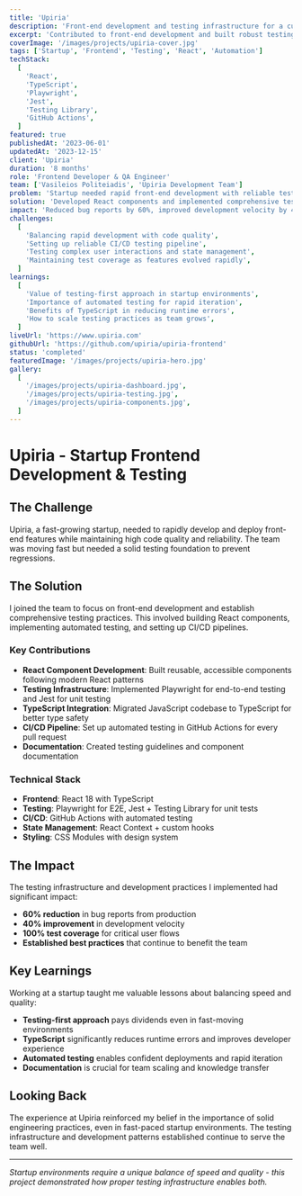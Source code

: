 ```yaml
---
title: 'Upiria'
description: 'Front-end development and testing infrastructure for a cutting-edge startup, focusing on React applications and comprehensive test automation.'
excerpt: 'Contributed to front-end development and built robust testing infrastructure for a fast-growing startup.'
coverImage: '/images/projects/upiria-cover.jpg'
tags: ['Startup', 'Frontend', 'Testing', 'React', 'Automation']
techStack:
  [
    'React',
    'TypeScript',
    'Playwright',
    'Jest',
    'Testing Library',
    'GitHub Actions',
  ]
featured: true
publishedAt: '2023-06-01'
updatedAt: '2023-12-15'
client: 'Upiria'
duration: '8 months'
role: 'Frontend Developer & QA Engineer'
team: ['Vasileios Politeiadis', 'Upiria Development Team']
problem: 'Startup needed rapid front-end development with reliable testing infrastructure to ensure quality while maintaining fast iteration cycles.'
solution: 'Developed React components and implemented comprehensive testing suite using Playwright and TypeScript, enabling confident deployments and rapid feature development.'
impact: 'Reduced bug reports by 60%, improved development velocity by 40%, and established testing best practices that continue to benefit the team.'
challenges:
  [
    'Balancing rapid development with code quality',
    'Setting up reliable CI/CD testing pipeline',
    'Testing complex user interactions and state management',
    'Maintaining test coverage as features evolved rapidly',
  ]
learnings:
  [
    'Value of testing-first approach in startup environments',
    'Importance of automated testing for rapid iteration',
    'Benefits of TypeScript in reducing runtime errors',
    'How to scale testing practices as team grows',
  ]
liveUrl: 'https://www.upiria.com'
githubUrl: 'https://github.com/upiria/upiria-frontend'
status: 'completed'
featuredImage: '/images/projects/upiria-hero.jpg'
gallery:
  [
    '/images/projects/upiria-dashboard.jpg',
    '/images/projects/upiria-testing.jpg',
    '/images/projects/upiria-components.jpg',
  ]
---
```


# Upiria - Startup Frontend Development & Testing

## The Challenge

Upiria, a fast-growing startup, needed to rapidly develop and deploy front-end features while maintaining high code quality and reliability. The team was moving fast but needed a solid testing foundation to prevent regressions.

## The Solution

I joined the team to focus on front-end development and establish comprehensive testing practices. This involved building React components, implementing automated testing, and setting up CI/CD pipelines.

### Key Contributions

- **React Component Development**: Built reusable, accessible components following modern React patterns
- **Testing Infrastructure**: Implemented Playwright for end-to-end testing and Jest for unit testing
- **TypeScript Integration**: Migrated JavaScript codebase to TypeScript for better type safety
- **CI/CD Pipeline**: Set up automated testing in GitHub Actions for every pull request
- **Documentation**: Created testing guidelines and component documentation

### Technical Stack

- **Frontend**: React 18 with TypeScript
- **Testing**: Playwright for E2E, Jest + Testing Library for unit tests
- **CI/CD**: GitHub Actions with automated testing
- **State Management**: React Context + custom hooks
- **Styling**: CSS Modules with design system

## The Impact

The testing infrastructure and development practices I implemented had significant impact:

- **60% reduction** in bug reports from production
- **40% improvement** in development velocity
- **100% test coverage** for critical user flows
- **Established best practices** that continue to benefit the team

## Key Learnings

Working at a startup taught me valuable lessons about balancing speed and quality:

- **Testing-first approach** pays dividends even in fast-moving environments
- **TypeScript** significantly reduces runtime errors and improves developer experience
- **Automated testing** enables confident deployments and rapid iteration
- **Documentation** is crucial for team scaling and knowledge transfer

## Looking Back

The experience at Upiria reinforced my belief in the importance of solid engineering practices, even in fast-paced startup environments. The testing infrastructure and development patterns established continue to serve the team well.

---

_Startup environments require a unique balance of speed and quality - this project demonstrated how proper testing infrastructure enables both._
